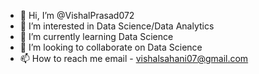 - 👋 Hi, I’m @VishalPrasad072
- 👀 I’m interested in Data Science/Data Analytics
- 🌱 I’m currently learning Data Science
- 💞️ I’m looking to collaborate on Data Science
- 📫 How to reach me email - vishalsahani07@gmail.com

<!---
VishalPrasad072/VishalPrasad072 is a ✨ special ✨ repository because its `README.md` (this file) appears on your GitHub profile.
You can click the Preview link to take a look at your changes.
--->
